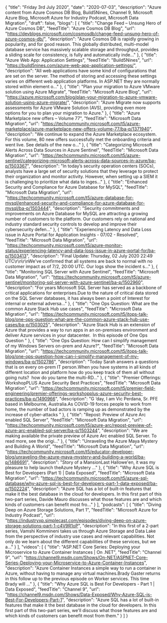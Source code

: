 {
  "title": "Friday 3rd July 2020",
  "date": "2020-07-03",
  "description": "Azure content from Azure Cosmos DB Blog, Build5Nines, Channel 9, Microsoft Azure Blog, Microsoft Azure for Industry Podcast, Microsoft Data Migration",
  "draft": false,
  "blogs": [
    {
      "title": "Change Feed – Unsung Hero of Azure Cosmos DB",
      "feedTitle": "Azure Cosmos DB Blog",
      "url": "https://devblogs.microsoft.com/cosmosdb/change-feed-unsung-hero-of-azure-cosmos-db/",
      "description": "Azure Cosmos DB is rapidly growing in popularity, and for good reason. This globally distributed, multi-model database service has massively scalable storage and throughput, provides a sliding scale for consistency, is fully and automatically inde..."
    },
    {
      "title": "Azure Web App: Application Settings",
      "feedTitle": "Build5Nines",
      "url": "https://build5nines.com/azure-web-app-application-settings/",
      "description": "All web applications have some kind of configurations that are set on the server. The method of storing and accessing these settings varies on different web application platforms. In ASP.NET they are normally stored within  element o..."
    },
    {
      "title": "Plan your migration to Azure VMware solution using Azure Migrate",
      "feedTitle": "Microsoft Azure Blog",
      "url": "https://azure.microsoft.com/blog/plan-your-migration-to-azure-vmware-solution-using-azure-migrate/",
      "description": "Azure Migrate now supports assessments for Azure VMware Solution (AVS), providing even more options for you to plan your migration to Azure."
    },
    {
      "title": "Azure Marketplace new offers – Volume 77",
      "feedTitle": "Microsoft Data Migration",
      "url": "https://techcommunity.microsoft.com/t5/azure-marketplace/azure-marketplace-new-offers-volume-77/ba-p/1371940",
      "description": "We continue to expand the Azure Marketplace ecosystem. For this volume, 80 new offers successfully met the onboarding criteria and went live. See details of the new o..."
    },
    {
      "title": "Categorizing Microsoft Alerts Across Data Sources in Azure Sentinel",
      "feedTitle": "Microsoft Data Migration",
      "url": "https://techcommunity.microsoft.com/t5/azure-sentinel/categorizing-microsoft-alerts-across-data-sources-in-azure/ba-p/1503367",
      "description": "In today’s security operation centers (SOCs), analysts have a large set of security solutions that they leverage to protect their organization and monitor activity. However, when setting up a SIEM it is challenging to prioritize what data to inges..."
    },
    {
      "title": "Enhanced Security and Compliance for Azure Database for MySQL",
      "feedTitle": "Microsoft Data Migration",
      "url": "https://techcommunity.microsoft.com/t5/azure-database-for-mysql/enhanced-security-and-compliance-for-azure-database-for-mysql/ba-p/1503444",
      "description": "Security commitments and improvements on Azure Database for MySQL are attracting a growing number of customers to the platform. Our customers rely on national and industry standard security controls to develop and improve their cybersecurity defen..."
    },
    {
      "title": "Experiencing Latency and Data Loss issue in Azure Portal for Application Insights - 07/02 - Resolved",
      "feedTitle": "Microsoft Data Migration",
      "url": "https://techcommunity.microsoft.com/t5/azure-monitor-status/experiencing-latency-and-data-loss-issue-in-azure-portal-for/ba-p/1503413",
      "description": "Final Update: Thursday, 02 July 2020 22:49 UTC\r\n\r\nWe've confirmed that all systems are back to normal with no customer impact as of 7/2, 20:00 UTC.  Our logs show the incident s..."
    },
    {
      "title": "Monitoring SQL Server with Azure Sentinel",
      "feedTitle": "Microsoft Data Migration",
      "url": "https://techcommunity.microsoft.com/t5/azure-sentinel/monitoring-sql-server-with-azure-sentinel/ba-p/1502960",
      "description": "For years Microsoft SQL Server has served as a backbone of critical applications for enterprises.Due to the nature of critical data stored on the SQL Server databases, it has always been a point of Interest for internal or external adversa..."
    },
    {
      "title": "One Ops Question:  What are the common Azure Stack Hub use cases",
      "feedTitle": "Microsoft Data Migration",
      "url": "https://techcommunity.microsoft.com/t5/itops-talk-blog/one-ops-question-what-are-the-common-azure-stack-hub-use-cases/ba-p/1503025",
      "description": "Azure Stack Hub is an extension of Azure that provides a way to run apps in an on-premises environment and deliver Azure services in your datacenter.  In this episode of One Ops Question "
    },
    {
      "title": "One Ops Question: How can I simplify management of my Windows Servers on-prem and Azure?",
      "feedTitle": "Microsoft Data Migration",
      "url": "https://techcommunity.microsoft.com/t5/itops-talk-blog/one-ops-question-how-can-i-simplify-management-of-my-windows/ba-p/1502786",
      "description": "Today Sarah answers a questions that is on every on-prem IT person.When you have systems in all kinds of different location and platform how do you keep track of them all without going nuts?  how do you tame the multi-RD..."
    },
    {
      "title": "Premier Offerings: WorkshopPLUS Azure Security Best Practices",
      "feedTitle": "Microsoft Data Migration",
      "url": "https://techcommunity.microsoft.com/t5/premier-field-engineering/premier-offerings-workshopplus-azure-security-best-practices/ba-p/1490966",
      "description": "G ‘day, I am Vic Perdana, Sr. PFE based in Melbourne, Australia.As COVID-19 forces people to work from home, the number of bad actors is ramping up as demonstrated by the increase of cyber-attacks "
    },
    {
      "title": "Repost: Preview of Azure Arc enabled SQL Server",
      "feedTitle": "Microsoft Data Migration",
      "url": "https://techcommunity.microsoft.com/t5/azure-arc/repost-preview-of-azure-arc-enabled-sql-server/ba-p/1503244",
      "description": "We are making available the private preview of Azure Arc enabled SQL Server. To read more, see the origi..."
    },
    {
      "title": "Unraveling the Azure Maya Mystery and Building A World",
      "feedTitle": "Microsoft Data Migration",
      "url": "https://techcommunity.microsoft.com/t5/educator-developer-blog/unraveling-the-azure-maya-mystery-and-building-a-world/ba-p/1486691",
      "description": "Story of a MansionLast Hallowe'en, it was my pleasure to help launch theAzure Mystery ..."
    },
    {
      "title": "Why Azure SQL is Best for Developers (Part 1) | Data Exposed",
      "feedTitle": "Microsoft Data Migration",
      "url": "https://techcommunity.microsoft.com/t5/azure-sql-database/why-azure-sql-is-best-for-developers-part-1-data-exposed/ba-p/1502224",
      "description": "Azure SQL has a lot of built-in features that make it the best database in the cloud for developers. In this first part of this two-part series, Davide Mauro discusses what those features are and which kinds of customers can benefit most fro..."
    }
  ],
  "podcasts": [
    {
      "title": "Diving Deep on Azure Storage Solutions, Part 1",
      "feedTitle": "Microsoft Azure for Industry Podcast",
      "url": "https://industryxp.simplecast.com/episodes/diving-deep-on-azure-storage-solutions-part-1-c4V9R1oP",
      "description": "In this first of a 2-part series, Vamshi Kommineni takes us through Azure Storage and Data Lake from the perspective of industry use cases and relevant capabilities. Not only do we learn about the different capabilities of these services, but we a..."
    }
  ],
  "videos": [
    {
      "title": "ASP.NET Core Series: Deploying your Microservice to Azure Container Instances | On .NET",
      "feedTitle": "Channel 9",
      "url": "https://channel9.msdn.com/Shows/On-NET/ASPNET-Core-Series-Deploying-your-Microservice-to-Azure-Container-Instances",
      "description": "Azure Container Instances a simple way to run a container in Azure, without having to manage any virtual machines.Brady Gaster returns in this follow up to the previous episode on Worker services. This time Brady will ..."
    },
    {
      "title": "Why Azure SQL is Best For Developers - Part 1 | Data Exposed",
      "feedTitle": "Channel 9",
      "url": "https://channel9.msdn.com/Shows/Data-Exposed/Why-Azure-SQL-is-Best-For-Developers-Part-1",
      "description": "Azure SQL has a lot of built-in features that make it the best database in the cloud for developers. In this first part of this two-part series, we'll discuss what those features are and which kinds of customers can benefit most from them."
    }
  ]
}